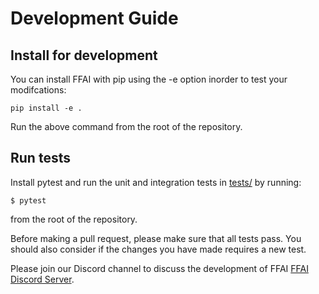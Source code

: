 # Development Guide

## Install for development
You can install FFAI with pip using the -e option inorder to test your modifcations:
```
pip install -e .
```
Run the above command from the root of the repository.

## Run tests
Install pytest and run the unit and integration tests in [tests/](../tests) by running:
```
$ pytest
```
from the root of the repository.

Before making a pull request, please make sure that all tests pass. You should also consider if the changes you have made requires a new test.

Please join our Discord channel to discuss the development of FFAI [FFAI Discord Server](https://discord.gg/MTXMuae).